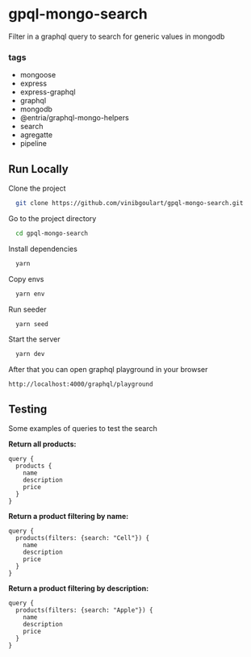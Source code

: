 # gpql-mongo-search

Filter in a graphql query to search for generic values in mongodb

### tags
- mongoose
- express
- express-graphql
- graphql
- mongodb
- @entria/graphql-mongo-helpers
- search
- agregatte
- pipeline



## Run Locally

Clone the project

```bash
  git clone https://github.com/vinibgoulart/gpql-mongo-search.git
```

Go to the project directory

```bash
  cd gpql-mongo-search
```

Install dependencies

```bash
  yarn
```

Copy envs

```bash
  yarn env
```

Run seeder

```bash
  yarn seed
```

Start the server

```bash
  yarn dev
```

After that you can open graphql playground in your browser

```
http://localhost:4000/graphql/playground
```

## Testing

Some examples of queries to test the search

**Return all products:**
```gql
query {
  products {
    name
    description
    price
  }
}
```

**Return a product filtering by name:**
```gql
query {
  products(filters: {search: "Cell"}) {
    name
    description
    price
  }
}
```

**Return a product filtering by description:**
```gql
query {
  products(filters: {search: "Apple"}) {
    name
    description
    price
  }
}
```

